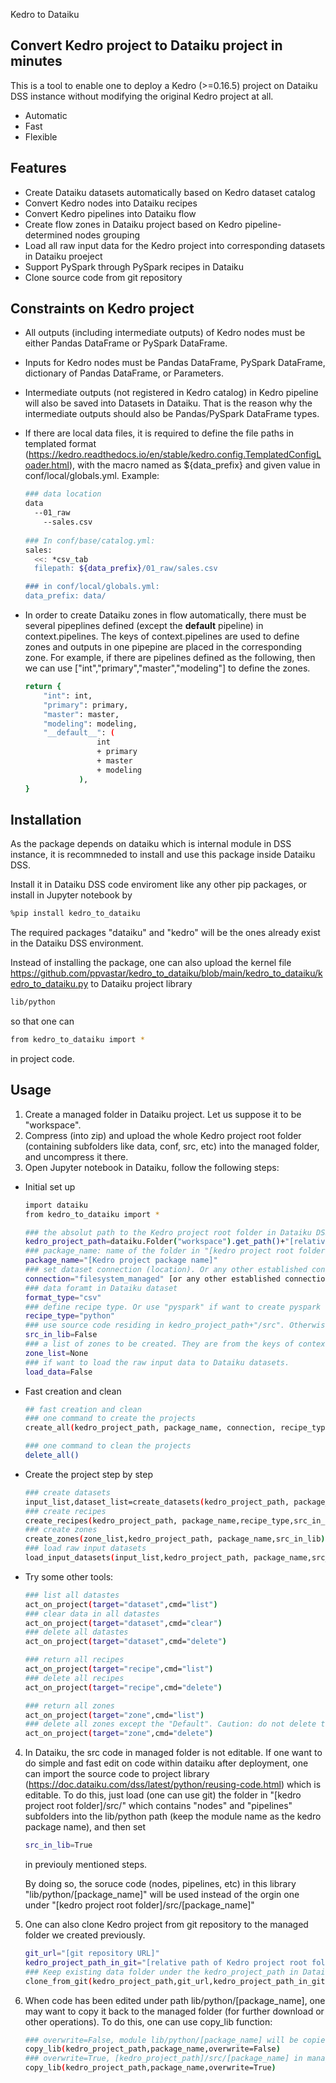 Kedro to Dataiku
## Convert Kedro project to Dataiku project in minutes
 This is a tool to enable one to deploy a Kedro (>=0.16.5) project on Dataiku DSS instance without modifying the original Kedro project at all.  

- Automatic
- Fast
- Flexible

## Features
- Create Dataiku datasets automatically based on Kedro dataset catalog
- Convert Kedro nodes into Dataiku recipes 
- Convert Kedro pipelines into Dataiku flow
- Create flow zones in Dataiku project based on Kedro pipeline-determined nodes grouping 
- Load all raw input data for the Kedro project into corresponding datasets in Dataiku proeject 
- Support PySpark through PySpark recipes in Dataiku 
- Clone source code from git repository

## Constraints on Kedro project
- All outputs (including intermediate outputs) of Kedro nodes must be either Pandas DataFrame or PySpark DataFrame.
- Inputs for Kedro nodes must be Pandas DataFrame, PySpark DataFrame, dictionary of Pandas DataFrame, or Parameters. 
- Intermediate outputs (not registered in Kedro catalog) in Kedro pipeline will also be saved into Datasets in Dataiku. That is the reason why the intermediate outputs should also be Pandas/PySpark DataFrame types. 
- If there are local data files, it is required to define the file paths in templated format (https://kedro.readthedocs.io/en/stable/kedro.config.TemplatedConfigLoader.html), with the macro named as ${data_prefix} and given value in conf/local/globals.yml. Example:
    ```sh
    ### data location
    data
      --01_raw
        --sales.csv
        
    ### In conf/base/catalog.yml:
    sales:
      <<: *csv_tab
      filepath: ${data_prefix}/01_raw/sales.csv
    
    ### in conf/local/globals.yml:
    data_prefix: data/
    ```
- In order to create Dataiku zones in flow automatically, there must be several pipeplines defined (except the __default__ pipeline) in context.pipelines. The keys of context.pipelines are used to define zones and outputs in one pipepine are placed in the corresponding zone. For example, if there are pipelines defined as the following, then we can use  ["int","primary","master","modeling"] to define the zones.

    ```sh
    return {
        "int": int,
        "primary": primary,
        "master": master,
        "modeling": modeling,
        "__default__": (
                    int
                    + primary
                    + master
                    + modeling
                ),
    }
    ```
## Installation

As the package depends on dataiku which is internal module in DSS instance, it is recommneded to install and use this package inside Dataiku DSS. 

Install it in Dataiku DSS code enviroment like any other pip packages, or install in Jupyter notebook by
```sh
%pip install kedro_to_dataiku
```

The required packages "dataiku" and "kedro" will be the ones already exist in the Dataiku DSS environment. 

Instead of installing the package, one can also upload the kernel file https://github.com/ppvastar/kedro_to_dataiku/blob/main/kedro_to_dataiku/kedro_to_dataiku.py
to Dataiku project library
```sh
lib/python
```
so that one can 
```sh
from kedro_to_dataiku import *
```
in project code.

## Usage
1. Create a managed folder in Dataiku project. Let us suppose it to be "workspace".
2. Compress (into zip) and upload the whole Kedro project root folder (containing subfolders like data, conf, src, etc) into the managed folder, and uncompress it there.
3. Open Jupyter notebook in Dataiku, follow the following steps:

* Initial set up
    ```sh
    import dataiku
    from kedro_to_dataiku import *
    
    ### the absolut path to the Kedro project root folder in Dataiku DSS filesystem.
    kedro_project_path=dataiku.Folder("workspace").get_path()+"[relative path of the kedro project root folder]"
    ### package_name: name of the folder in "[kedro project root folder]/src/" which contains "nodes" and "pipelines" subfolders
    package_name="[Kedro project package name]"
    ### set dataset connection (location). Or any other established connections (like S3) in Dataiku DSS.
    connection="filesystem_managed" [or any other established connections (like S3) in Dataiku DSS]
    ### data foramt in Dataiku dataset
    format_type="csv"
    ### define recipe type. Or use "pyspark" if want to create pyspark recipes. 
    recipe_type="python" 
    ### use source code residing in kedro_project_path+"/src". Otherwise, if True, will use source code imported as Dataiku python library -- this option will enable us to edit the soruce code residing in library.
    src_in_lib=False 
    ### a list of zones to be created. They are from the keys of context.pipelines in the Kedro project. Example: ["int","primary","master","master_ds","modeling"]. Or just keep it as None so that no zones will be created automatically.
    zone_list=None
    ### if want to load the raw input data to Dataiku datasets. 
    load_data=False
    ```
* Fast creation and clean
    ```sh
    ## fast creation and clean
    ### one command to create the projects
    create_all(kedro_project_path, package_name, connection, recipe_type,zone_list,load_data,format_type,src_in_lib)
    
    ### one command to clean the projects
    delete_all()
    ```
* Create the project step by step
    ```sh
    ### create datasets
    input_list,dataset_list=create_datasets(kedro_project_path, package_name,connection,format_type,src_in_lib)
    ### create recipes
    create_recipes(kedro_project_path, package_name,recipe_type,src_in_lib)
    ### create zones
    create_zones(zone_list,kedro_project_path, package_name,src_in_lib)
    ### load raw input datasets
    load_input_datasets(input_list,kedro_project_path, package_name,src_in_lib)
    ```

* Try some other tools:
    ```sh
    ### list all datastes
    act_on_project(target="dataset",cmd="list")
    ### clear data in all datastes
    act_on_project(target="dataset",cmd="clear")
    ### delete all datastes
    act_on_project(target="dataset",cmd="delete")
    
    ### return all recipes
    act_on_project(target="recipe",cmd="list")
    ### delete all recipes
    act_on_project(target="recipe",cmd="delete")
    
    ### return all zones
    act_on_project(target="zone",cmd="list")
    ### delete all zones except the "Default". Caution: do not delete this Default zone otherwise the project flow will corrupt.
    act_on_project(target="zone",cmd="delete")
    ```

4. In Dataiku, the src code in managed folder is not editable. If one want to do simple and fast edit on code within dataiku after deployment, one can import the source code to project library (https://doc.dataiku.com/dss/latest/python/reusing-code.html) which is editable. To do this, just load (one can use git) the folder in "[kedro project root folder]/src/" which contains "nodes" and "pipelines" subfolders into the lib/python path (keep the module name as the kedro package name), and then set 
    ```sh
    src_in_lib=True 
    ```
    in previouly mentioned steps.
    
    By doing so, the soruce code (nodes, pipelines, etc) in this library "lib/python/[package_name]" will be used instead of the orgin one under "[kedro project root folder]/src/[package_name]" 
    
    
5. One can also clone Kedro project from git repository to the managed folder we created previously. 
    ```sh
    git_url="[git repository URL]"
    kedro_project_path_in_git="[relative path of Kedro project root folder on git repository]"
    ### Keep existing data folder under the kedro_project_path in Dataiku managed folder
    clone_from_git(kedro_project_path,git_url,kedro_project_path_in_git)
    ```
6. When code has been edited under path lib/python/[package_name], one may want to copy it back to the managed folder (for further download or other operations). To do this, one can use copy_lib function:
    ```sh
    ### overwrite=False, module lib/python/[package_name] will be copied to a new folder: [kedro_project_path]/src/[package_name]_lib
    copy_lib(kedro_project_path,package_name,overwrite=False)
    ### overwrite=True, [kedro_project_path]/src/[package_name] in managed folder will just be overwritten with the lib/python/[package_name]
    copy_lib(kedro_project_path,package_name,overwrite=True)
    ```

